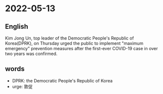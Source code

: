 # 2022-05-13

## English
Kim Jong Un, top leader of the Democratic 
People's Republic of Korea(DPRK), on
Thursday urged the public to implement 
"maximum emergency" prevention 
measures after the first-ever COVID-19
case in over two years was confirmed.


## words
* DPRK: the Democratic People's Republic of Korea
* urge: 敦促